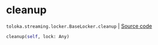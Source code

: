 # cleanup
`toloka.streaming.locker.BaseLocker.cleanup` | [Source code](https://github.com/Toloka/toloka-kit/blob/v1.0.1/src/streaming/locker.py#L35)

```python
cleanup(self, lock: Any)
```

